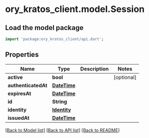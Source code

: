 # ory_kratos_client.model.Session

## Load the model package
```dart
import 'package:ory_kratos_client/api.dart';
```

## Properties
Name | Type | Description | Notes
------------ | ------------- | ------------- | -------------
**active** | **bool** |  | [optional] 
**authenticatedAt** | [**DateTime**](DateTime.md) |  | 
**expiresAt** | [**DateTime**](DateTime.md) |  | 
**id** | **String** |  | 
**identity** | [**Identity**](Identity.md) |  | 
**issuedAt** | [**DateTime**](DateTime.md) |  | 

[[Back to Model list]](../README.md#documentation-for-models) [[Back to API list]](../README.md#documentation-for-api-endpoints) [[Back to README]](../README.md)


